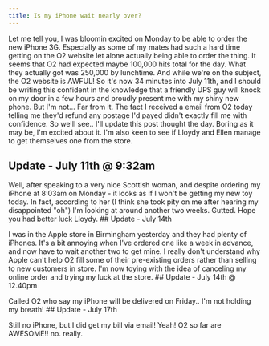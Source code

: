 ```yaml
---
title: Is my iPhone wait nearly over?
---
```

Let me tell you, I was bloomin excited on Monday to be able to order the new iPhone 3G. Especially as some of my mates had such a hard time getting on the O2 website let alone actually being able to order the thing. It seems that O2 had expected maybe 100,000 hits total for the day. What they actually got was 250,000 by lunchtime. And while we're on the subject, the O2 website is AWFUL! So it's now 34 minutes into July 11th, and I should be writing this confident in the knowledge that a friendly UPS guy will knock on my door in a few hours and proudly present me with my shiny new phone. But I'm not... Far from it. The fact I received a email from O2 today telling me they'd refund any postage I'd payed didn't exactly fill me with confidence. So we'll see.. I'll update this post thought the day. Boring as it may be, I'm excited about it. I'm also keen to see if Lloydy and Ellen manage to get themselves one from the store.

## Update - July 11th @ 9:32am

 Well, after speaking to a very nice Scottish woman, and despite ordering my iPhone at 8:03am on Monday - it looks as if I won't be getting my new toy today. In fact, according to her (I think she took pity on me after hearing my disappointed "oh") I'm looking at around another two weeks. Gutted. Hope you had better luck Lloydy. ## Update - July 14th

 I was in the Apple store in Birmingham yesterday and they had plenty of iPhones. It's a bit annoying when I've ordered one like a week in advance, and now have to wait another two to get mine. I really don't understand why Apple can't help O2 fill some of their pre-existing orders rather than selling to new customers in store. I'm now toying with the idea of canceling my online order and trying my luck at the store. ## Update - July 14th @ 12.40pm

 Called O2 who say my iPhone will be delivered on Friday.. I'm not holding my breath! ## Update - July 17th

 Still no iPhone, but I did get my bill via email! Yeah! O2 so far are AWESOME!! no. really.